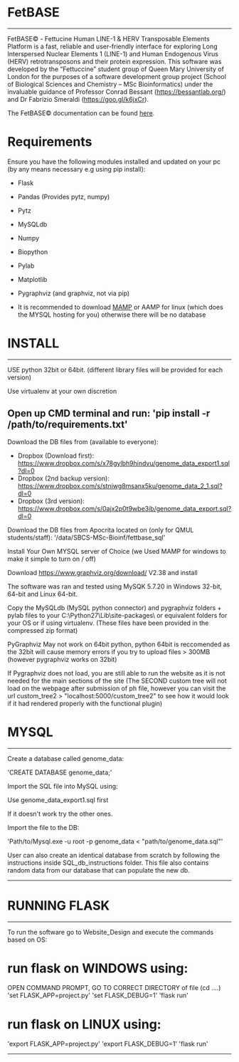 
# FetBASE
-----------
FetBASE© - Fettucine Human LINE-1 & HERV Transposable Elements Platform is a fast, reliable and user-friendly interface for exploring Long Interspersed Nuclear Elements 1 (LINE-1) and Human Endogenous Virus (HERV) retrotransposons and their protein expression. This software was developed by the “Fettuccine” student group of Queen Mary University of London for the purposes of a software development group project (School of Biological Sciences and Chemistry – MSc Bioinformatics) under the invaluable guidance of Professor Conrad Bessant (https://bessantlab.org/) and Dr Fabrizio Smeraldi (https://goo.gl/k6jxCr). 

The FetBASE© documentation can be found [here](https://github.com/digrigor/Fettuccine_MSc_Group_Project/blob/master/Website_Design/static/Fettuccine-Documentation.pdf).

# Requirements
Ensure you have the following modules installed and updated on your pc (by any means necessary e.g using pip install):
- Flask
- Pandas (Provides pytz, numpy)
- Pytz
- MySQLdb
- Numpy
- Biopython
- Pylab
- Matplotlib
- Pygraphviz (and graphviz, not via pip)

- It is recommended to download [MAMP](https://www.mamp.info/en/) or AAMP for linux (which does the MYSQL hosting for you) otherwise there will be no database

# INSTALL

------------------------------
USE python 32bit or 64bit. (different library files will be provided for each version)

Use virtualenv at your own discretion

Open up CMD terminal and run:
'pip install -r /path/to/requirements.txt'
------------------------------

Download the DB files from (available to everyone):

- Dropbox (Download first): https://www.dropbox.com/s/x78gylbh9hindvu/genome_data_export1.sql?dl=0
- Dropbox (2nd backup version): https://www.dropbox.com/s/stniwg8msanx5ku/genome_data_2_1.sql?dl=0
- Dropbox (3rd version): https://www.dropbox.com/s/0ajx2p0t9wbe3ib/genome_data_export.sql?dl=0

Download the DB files from Apocrita located on (only for QMUL students/staff):
'/data/SBCS-MSc-Bioinf/fettbase_sql'

Install Your Own MYSQL server of Choice (we Used MAMP for windows to make it simple to turn on / off)

Download https://www.graphviz.org/download/ V2.38 and install

The software was ran and tested using MySQK 5.7.20 in Windows 32-bit, 64-bit and Linux 64-bit.

Copy the MySQLdb (MySQL python connector) and pygraphviz folders + pylab files to your C:\Python27\Lib\site-packages\ or equivalent folders for your OS or if using virtualenv. (These files have been provided in the compressed zip format)

PyGraphviz May not work on 64bit python, python 64bit is reccomended as the 32bit will cause memory errors if you try to upload files > 300MB (however pygraphviz works on 32bit)

If Pygraphviz does not load, you are still able to run the website as it is not needed for the main sections of the site
(The SECOND custom tree will not load on the webpage after submission of ph file, however you can visit the url custom_tree2 > "localhost:5000/custom_tree2" to see how it would look if it had rendered properly with the functional plugin)

# MYSQL
-----------

Create a database called genome_data:

'CREATE DATABASE genome_data;'

Import the SQL file into MySQL using:

Use genome_data_export1.sql first

If it doesn't work try the other ones.

Import the file to the DB:

'Path/to/Mysql.exe -u root -p genome_data < "path/to/genome_data.sql"'

User can also create an identical database from scratch by
following the instructions  inside SQL_db_instructions folder.
This file also contains random data from our database that can
populate the new db.

---------------
# RUNNING FLASK
-----------

To run the software go to Website_Design and execute the commands based on OS:

# run flask on WINDOWS using:
OPEN COMMAND PROMPT, GO TO CORRECT DIRECTORY of file (cd ..\..)
'set FLASK_APP=project.py'
'set FLASK_DEBUG=1'
'flask run'

# run flask on LINUX using:
'export FLASK_APP=project.py'
'export FLASK_DEBUG=1'
'flask run'

----------------------

